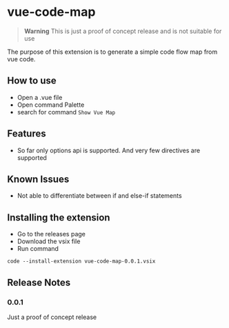 # vue-code-map 

> **Warning**
> This is just a proof of concept release and is not suitable for use

The purpose of this extension is to generate a simple code flow map from vue code.

## How to use
* Open a .vue file  
* Open command Palette  
* search for command `Show Vue Map`  

## Features

* So far only options api is supported. And very few directives are supported


## Known Issues

* Not able to differentiate between if and else-if statements

## Installing the extension
* Go to the releases page  
* Download the vsix file  
* Run command  
```
code --install-extension vue-code-map-0.0.1.vsix
```

## Release Notes

### 0.0.1
Just a proof of concept release
